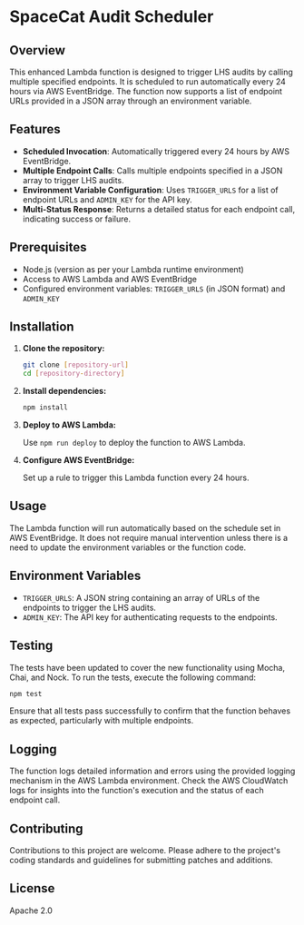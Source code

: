 # SpaceCat Audit Scheduler

## Overview

This enhanced Lambda function is designed to trigger LHS audits by calling multiple specified endpoints. It is scheduled to run automatically every 24 hours via AWS EventBridge. The function now supports a list of endpoint URLs provided in a JSON array through an environment variable.

## Features

- **Scheduled Invocation**: Automatically triggered every 24 hours by AWS EventBridge.
- **Multiple Endpoint Calls**: Calls multiple endpoints specified in a JSON array to trigger LHS audits.
- **Environment Variable Configuration**: Uses `TRIGGER_URLS` for a list of endpoint URLs and `ADMIN_KEY` for the API key.
- **Multi-Status Response**: Returns a detailed status for each endpoint call, indicating success or failure.

## Prerequisites

- Node.js (version as per your Lambda runtime environment)
- Access to AWS Lambda and AWS EventBridge
- Configured environment variables: `TRIGGER_URLS` (in JSON format) and `ADMIN_KEY`

## Installation

1. **Clone the repository:**

   ```sh
   git clone [repository-url]
   cd [repository-directory]
   ```

2. **Install dependencies:**

   ```sh
   npm install
   ```

3. **Deploy to AWS Lambda:**

   Use `npm run deploy` to deploy the function to AWS Lambda.

4. **Configure AWS EventBridge:**

   Set up a rule to trigger this Lambda function every 24 hours.

## Usage

The Lambda function will run automatically based on the schedule set in AWS EventBridge. It does not require manual intervention unless there is a need to update the environment variables or the function code.

## Environment Variables

- `TRIGGER_URLS`: A JSON string containing an array of URLs of the endpoints to trigger the LHS audits.
- `ADMIN_KEY`: The API key for authenticating requests to the endpoints.

## Testing

The tests have been updated to cover the new functionality using Mocha, Chai, and Nock. To run the tests, execute the following command:

```sh
npm test
```

Ensure that all tests pass successfully to confirm that the function behaves as expected, particularly with multiple endpoints.

## Logging

The function logs detailed information and errors using the provided logging mechanism in the AWS Lambda environment. Check the AWS CloudWatch logs for insights into the function's execution and the status of each endpoint call.

## Contributing

Contributions to this project are welcome. Please adhere to the project's coding standards and guidelines for submitting patches and additions.

## License

Apache 2.0
